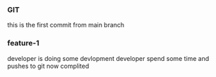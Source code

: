 ### GIT
this is the first commit from main branch

### feature-1
developer is doing some devlopment
developer spend some time and pushes to  git 
now complited